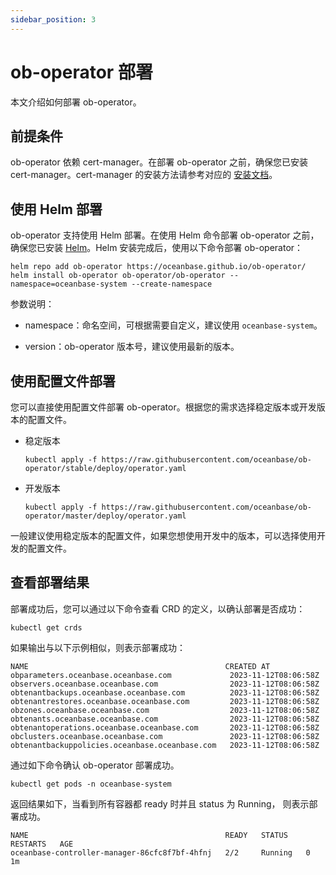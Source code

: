 ```yaml
---
sidebar_position: 3
---
```


# ob-operator 部署

本文介绍如何部署 ob-operator。

## 前提条件

ob-operator 依赖 cert-manager。在部署 ob-operator 之前，确保您已安装 cert-manager。cert-manager 的安装方法请参考对应的 [安装文档](https://cert-manager.io/docs/installation/)。

## 使用 Helm 部署

ob-operator 支持使用 Helm 部署。在使用 Helm 命令部署 ob-operator 之前，确保您已安装 [Helm](https://github.com/helm/helm)。Helm 安装完成后，使用以下命令部署 ob-operator：

```shell
helm repo add ob-operator https://oceanbase.github.io/ob-operator/
helm install ob-operator ob-operator/ob-operator --namespace=oceanbase-system --create-namespace
```

参数说明：

* namespace：命名空间，可根据需要自定义，建议使用 `oceanbase-system`。

* version：ob-operator 版本号，建议使用最新的版本。

## 使用配置文件部署

您可以直接使用配置文件部署 ob-operator。根据您的需求选择稳定版本或开发版本的配置文件。

* 稳定版本

   ```shell
   kubectl apply -f https://raw.githubusercontent.com/oceanbase/ob-operator/stable/deploy/operator.yaml
   ```

* 开发版本

   ```shell
   kubectl apply -f https://raw.githubusercontent.com/oceanbase/ob-operator/master/deploy/operator.yaml
   ```

一般建议使用稳定版本的配置文件，如果您想使用开发中的版本，可以选择使用开发的配置文件。

## 查看部署结果

部署成功后，您可以通过以下命令查看 CRD 的定义，以确认部署是否成功：

```shell
kubectl get crds
```

如果输出与以下示例相似，则表示部署成功：

```shell
NAME                                            CREATED AT
obparameters.oceanbase.oceanbase.com             2023-11-12T08:06:58Z
observers.oceanbase.oceanbase.com                2023-11-12T08:06:58Z
obtenantbackups.oceanbase.oceanbase.com          2023-11-12T08:06:58Z
obtenantrestores.oceanbase.oceanbase.com         2023-11-12T08:06:58Z
obzones.oceanbase.oceanbase.com                  2023-11-12T08:06:58Z
obtenants.oceanbase.oceanbase.com                2023-11-12T08:06:58Z
obtenantoperations.oceanbase.oceanbase.com       2023-11-12T08:06:58Z
obclusters.oceanbase.oceanbase.com               2023-11-12T08:06:58Z
obtenantbackuppolicies.oceanbase.oceanbase.com   2023-11-12T08:06:58Z
```

通过如下命令确认 ob-operator 部署成功。

```shell
kubectl get pods -n oceanbase-system
```

返回结果如下，当看到所有容器都 ready 时并且 status 为 Running， 则表示部署成功。

```shell
NAME                                            READY   STATUS    RESTARTS   AGE
oceanbase-controller-manager-86cfc8f7bf-4hfnj   2/2     Running   0          1m
```
